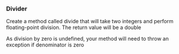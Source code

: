 ### Divider

Create a method called divide that will take two integers and perform floating-point division.
The return value will be a double

As division by zero is undefined, your method will need to throw an exception if denominator is zero